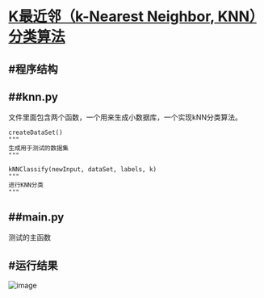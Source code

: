 [K最近邻（k-Nearest Neighbor, KNN）分类算法](https://github.com/gatieme/AderXCoding/tree/master/machinelearning/K-Nearest-Neighbor)
=======


#程序结构
-------

##knn.py
-------

文件里面包含两个函数，一个用来生成小数据库，一个实现kNN分类算法。
```
createDataSet()
"""
生成用于测试的数据集
"""

kNNClassify(newInput, dataSet, labels, k)
"""
进行KNN分类
"""  
```


##main.py
-------
测试的主函数

#运行结果
-------

![image](https://github.com/gatieme/AderXCoding/blob/master/machinelearning/K-Nearest-Neighbor/simple/simpleknn.png)